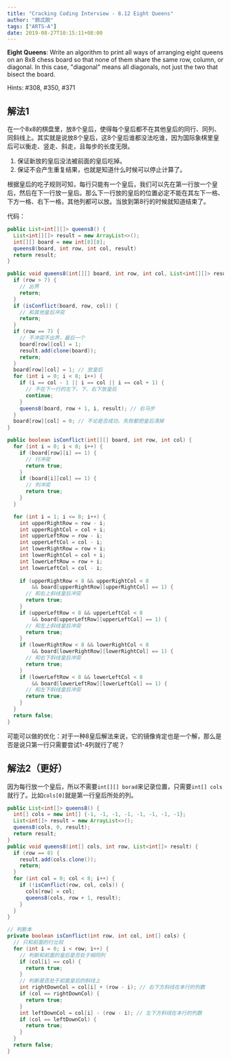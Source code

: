 ```yaml
---
title: "Cracking Coding Interview - 8.12 Eight Queens"
author: "颇忒脱"
tags: ["ARTS-A"]
date: 2019-08-27T10:15:11+08:00
---
```


<!--more-->

**Eight Queens**: Write an algorithm to print all ways of arranging eight queens on an 8x8 chess board so that none of them share the same row, column, or diagonal. In this case, "diagonal" means all diagonals, not just the two that bisect the board.

Hints: #308, #350, #371

## 解法1

在一个8x8的棋盘里，放8个皇后，使得每个皇后都不在其他皇后的同行、同列、同斜线上。其实就是说放8个皇后，这8个皇后谁都没法吃谁，因为国际象棋里皇后可以衡走、竖走、斜走，且每步的长度无限。

1. 保证新放的皇后没法被前面的皇后吃掉。
2. 保证不会产生重复结果，也就是知道什么时候可以停止计算了。

根据皇后的吃子规则可知，每行只能有一个皇后，我们可以先在第一行放一个皇后，然后在下一行放一皇后。那么下一行放的皇后的位置必定不能在其左下一格、下方一格、右下一格，其他列都可以放。当放到第8行的时候就知道结束了。

代码：

```java
public List<int[][]> queens8() {
  List<int[][]> result = new ArrayList<>();
  int[][] board = new int[8][8];
  queens8(board, int row, int col, result)
  return result;
}

public void queens8(int[][] board, int row, int col, List<int[][]> result) {
  if (row > 7) {
    // 出界
    return;
  }
  if (isConflict(board, row, col)) {
    // 和其他皇后冲突
    return;
  }
  if (row == 7) {
    // 不冲突不出界，最后一个
    board[row][col] = 1;
    result.add(clone(board));
    return;
  }
  board[row][col] = 1; // 放皇后
  for (int i = 0; i < 8; i++) {
    if (i == col - 1 || i == col || i == col + 1) {
      // 不在下一行的左下、下、右下放皇后
      continue;
    }
    queens8(board, row + 1, i, result); // 右马步    
  }
  board[row][col] = 0; // 不论是否成功、失败都把皇后清掉
}

public boolean isConflict(int[][] board, int row, int col) {
  for (int i = 0; i < 8; i++) {
    if (board[row][i] == 1) {
      // 行冲突
      return true;
    }
    if (board[i][col] == 1) {
      // 列冲突
      return true;
    }
  }

  for (int i = 1; i <= 8; i++) {
    int upperRightRow = row - i;
    int upperRightCol = col + i;
    int upperLeftRow = row - i;
    int upperLeftCol = col - i;
    int lowerRightRow = row + i;
    int lowerRightCol = col + i;
    int lowerLeftRow = row + i;
    int lowerLeftCol = col - i;
    
    if (upperRightRow < 8 && upperRightCol < 8 
        && board[upperRightRow][upperRightCol] == 1) {
      // 和右上斜线皇后冲突
      return true;
    }
    if (upperLeftRow < 8 && upperLeftCol < 8 
        && board[upperLeftRow][upperLeftCol] == 1) {
      // 和左上斜线皇后冲突
      return true;
    }
    if (lowerRightRow < 8 && lowerRightCol < 8 
        && board[lowerRightRow][lowerRightCol] == 1) {
      // 和右下斜线皇后冲突
      return true;
    }
    if (lowerLeftRow < 8 && lowerLeftCol < 8 
        && board[lowerLeftRow][lowerLeftCol] == 1) {
      // 和左下斜线皇后冲突
      return true;
    }
  }
  return false;
}
```

可能可以做的优化：对于一种8皇后解法来说，它的镜像肯定也是一个解，那么是否是说只第一行只需要尝试1-4列就行了呢？

## 解法2（更好）

因为每行放一个皇后，所以不需要`int[][] borad`来记录位置，只需要`int[] cols`就行了。比如`cols[0]`就是第一行皇后所处的列。

```java
public List<int[]> queens8() {
  int[] cols = new int[] {-1, -1, -1, -1, -1, -1, -1, -1};
  List<int[]> result = new ArrayList<>();
  queens8(cols, 0, result);
  return result;
}
public void queens8(int[] cols, int row, List<int[]> result) {
  if (row == 8) {
    result.add(cols.clone());
    return;
  }
  for (int col = 0; col < 8; i++) {
    if (!isConflict(row, col, cols)) {
      cols[row] = col;
      queens8(cols, row + 1, result);
    }
  }
}

// 判断本
private boolean isConflict(int row, int col, int[] cols) {
  // 只和前面的行比较
  for (int i = 0; i < row; i++) {
    // 判断和前面的皇后是否处于相同列
    if (col[i] == col) {
      return true;
    }
    // 判断是否处于前面皇后的斜线上    
    int rightDownCol = col[i] + (row - i); // 右下方斜线在本行的列数
    if (col == rightDownCol) {
      return true;
    }
    int leftDownCol = col[i] - (row - i); // 左下方斜线在本行的列数
    if (col == leftDownCol) {
      return true;
    }
  }
  return false;
}
```

